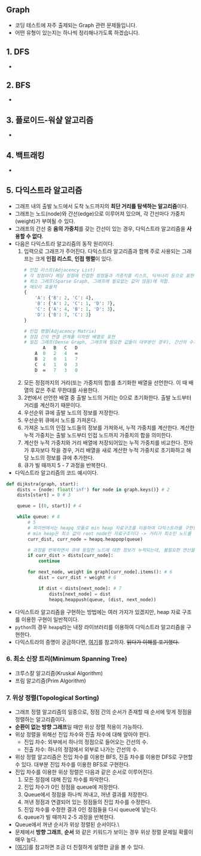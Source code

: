 ## Graph
- 코딩 테스트에 자주 출제되는 Graph 관련 문제들입니다.
- 어떤 유형이 있는지는 하나씩 정리해나가도록 하겠습니다.

## 1. DFS
-

## 2. BFS
-

## 3. 플로이드-워샬 알고리즘
-

## 4. 백트래킹
- 

## 5. 다익스트라 알고리즘
- 그래프 내의 출발 노드에서 도착 노드까지의 **최단 거리를 탐색하는 알고리즘**이다.
- 그래프는 노드(node)와 간선(edge)으로 이루어져 있으며, 각 간선마다 가중치(weight)가 부여될 수 있다.
- 그래프의 간선 중 **음의 가중치**를 갖는 간선이 있는 경우, 다익스트라 알고리즘을 **사용할 수 없다**.
- 다음은 다익스트라 알고리즘의 동작 원리이다.
    1. 입력으로 그래프가 주어진다. 다익스트라 알고리즘과 함께 주로 사용되는 그래프는 크게 **인접 리스트**, **인접 행렬**이 있다.
        ```python
        # 인접 리스트(Adjacency List)
        # 각 정점마다 해당 정점에 인접한 정점들과 가중치를 리스트, 딕셔너리 등으로 표현하는 방법.
        # 희소 그래프(Sparse Graph, 그래프에 필요없는 값이 많음)에 적합.
        # 메모리 효율적
        {
            'A': {'B': 2, 'C': 4},
            'B': {'A': 2, 'C': 1, 'D': 7},
            'C': {'A': 4, 'B': 1, 'D': 3},
            'D': {'B': 7, 'C': 3}
        }
        ```
        ```python
        # 인접 행렬(Adjacency Matrix)
        # 정점 간의 연결 관계를 이차원 배열로 표현
        # 밀집 그래프(Dense Graph, 그래프에 필요한 값들이 대부분인 경우), 간선의 수가 많은 경우 적합
               A   B   C   D
            A  0   2   4   ∞
            B  2   0   1   7
            C  4   1   0   3
            D  ∞   7   3   0
        ```
    2. 모든 정점까지의 거리(또는 가중치의 합)를 초기화한 배열을 선언한다. 이 때 배열의 값은 주로 무한대를 사용한다.
    3. 2번에서 선언한 배열 중 출발 노드의 거리는 0으로 초기화한다. 출발 노드부터 거리를 계산하기 때문이다.
    4. 우선순위 큐에 출발 노드의 정보를 저장한다.
    5. 우선순위 큐에서 노드를 가져온다.
    6. 가져온 노드의 인접 노드들의 정보를 가져와서, 누적 가중치를 계산한다. 계산한 누적 가중치는 출발 노드부터 인접 노드까지 가중치의 합을 의미한다.
    7. 계산한 누적 가중치와 거리 배열에 저장되어있는 누적 가중치를 비교한다. 전자가 후자보다 작을 경우,
    거리 배열을 새로 계산한 누적 가중치로 초기화하고 해당 노드의 정보를 큐에 추가한다.
    8. 큐가 빌 때까지 5 - 7 과정을 반복한다.
- 다익스트라 알고리즘의 코드 예시이다.
```python
def dijkstra(graph, start):
    dists = {node: float('inf') for node in graph.keys()} # 2
    dists[start] = 0 # 3

    queue = [(0, start)] # 4

    while queue: # 8
        # 5
        # 파이썬에서는 heapq 모듈로 min heap 자료구조를 이용하여 다익스트라를 구현한다.
        # min heap은 최소 값이 root node인 자료구조이다 -> 거리가 최소인 노드를 우선순위로 사용하는 큐라고 생각할 수 있다.
        curr_dist, curr_node = heapq.heappop(queue)

        # 과정을 반복하면서 큐에 동일한 노드에 대한 정보가 누적되는데, 불필요한 연산을 줄이기 위해 예외처리가 필요하다.
        if curr_dist > dists[curr_node]:
            continue

        for next_node, weight in graph[curr_node].items(): # 6
            dist = curr_dist + weight # 6

            if dist < dists[next_node]: # 7
                dists[next_node] = dist 
                heapq.heappush(queue, (dist, next_node))
```
- 다익스트라 알고리즘을 구현하는 방법에는 여러 가지가 있겠지만, heap 자료 구조를 이용한 구현이 일반적이다.
- `python`의 경우 `heapq`라는 내장 라이브러리를 이용하여 다익스트라 알고리즘을 구현한다.
- 다익스트라의 증명이 궁금하다면, [여기](https://gazelle-and-cs.tistory.com/91)를 참고하자. ~~읽다가 이해를 포기했다.~~

### 6. 최소 신장 트리(Minimum Spanning Tree)
- 크루스칼 알고리즘(Kruskal Algorithm)
- 프림 알고리즘(Prim Algorithm)


### 7. 위상 정렬(Topological Sorting)
- 그래프 정렬 알고리즘의 일종으로, 정점 간의 순서가 존재할 때 순서에 맞게 정점을 정렬하는 알고리즘이다.
- **순환이 없는 방향 그래프**일 때만 위상 정렬 적용이 가능하다.
- 위상 정렬을 위해선 진입 차수와 진출 차수에 대해 알아야 한다.
    - 진입 차수: 외부에서 하나의 정점으로 들어오는 간선의 수.
    - 진출 차수: 하나의 정점에서 외부로 나가는 간선의 수.
- 위상 정렬 알고리즘은 진입 차수를 이용한 BFS, 진출 차수를 이용한 DFS로 구현할 수 있다. 대부분 진입 차수를 이용한 BFS로 구현한다.
- 진입 차수를 이용한 위상 정렬은 다음과 같은 순서로 이루어진다.
    1. 모든 정점에 대해 진입 차수를 파악한다.
    2. 진입 차수가 0인 정점을 queue에 저장한다.
    3. Queue에서 정점을 하나씩 꺼내고, 꺼낸 결과를 저장한다.
    4. 꺼낸 정점과 연결되어 있는 정점들의 진입 차수를 수정한다.
    5. 진입 차수를 수정한 결과 0인 정점들을 다시 queue에 넣는다.
    6. queue가 빌 때까지 2-5 과정을 반복한다.
- Queue에서 꺼낸 순서가 위상 정렬된 순서이다.\
- 문제에서 **방향 그래프**, **순서** 와 같은 키워드가 보이는 경우 위상 정렬 문제일 확률이 매우 높다.
- [[여기]](https://m.terms.naver.com/entry.naver?docId=3579618&cid=59086&categoryId=59093)를 참고하면 조금 더 친절하게 설명한 글을 볼 수 있다.